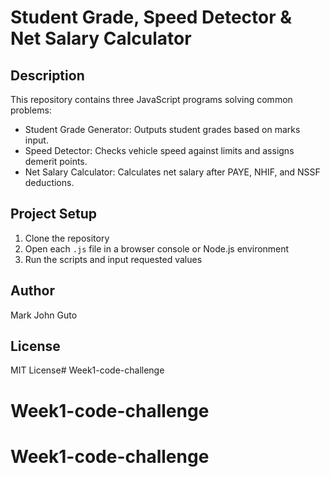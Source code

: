 # Student Grade, Speed Detector & Net Salary Calculator

## Description
This repository contains three JavaScript programs solving common problems:

- Student Grade Generator: Outputs student grades based on marks input.
- Speed Detector: Checks vehicle speed against limits and assigns demerit points.
- Net Salary Calculator: Calculates net salary after PAYE, NHIF, and NSSF deductions.

## Project Setup
1. Clone the repository  
2. Open each `.js` file in a browser console or Node.js environment  
3. Run the scripts and input requested values  

## Author
Mark John Guto

## License
MIT License# Week1-code-challenge
# Week1-code-challenge
# Week1-code-challenge
